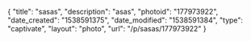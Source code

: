{
    "title": "sasas",
    "description": "asas",
    "photoid": "177973922",
    "date_created": "1538591375",
    "date_modified": "1538591384",
    "type": "captivate",
    "layout": "photo",
    "url": "\/p\/sasas\/177973922"
}
